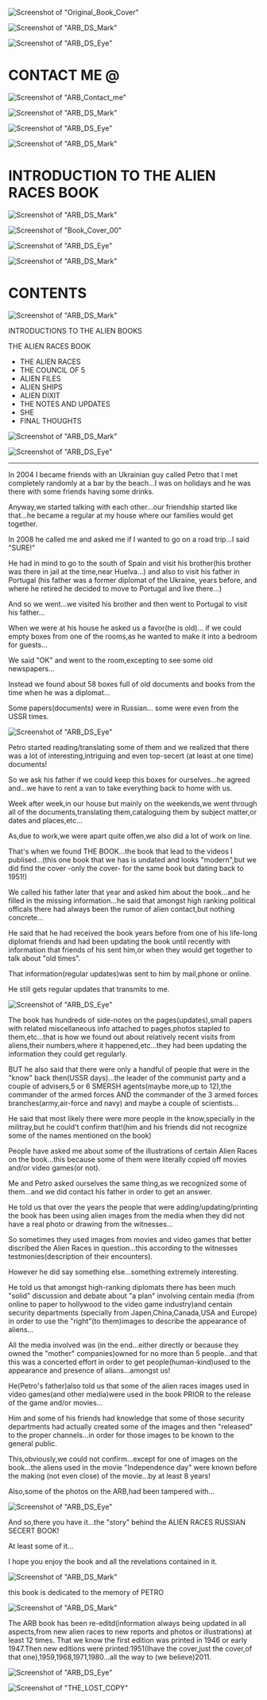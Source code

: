 ![Screenshot of "Original_Book_Cover"](https://raw.githubusercontent.com/yangboz/laughing-nemesis/master/assets/images/Original_book_cover.jpg)

![Screenshot of "ARB_DS_Mark"](https://raw.githubusercontent.com/yangboz/laughing-nemesis/master/assets/images/ARB_DS_Mark.jpg)

![Screenshot of "ARB_DS_Eye"](https://raw.githubusercontent.com/yangboz/laughing-nemesis/master/assets/images/ARB_DS_EYE.jpg)


CONTACT ME @
================

![Screenshot of "ARB_Contact_me"](https://raw.githubusercontent.com/yangboz/laughing-nemesis/master/assets/images/ARB_Contact_me.jpg)

![Screenshot of "ARB_DS_Mark"](https://raw.githubusercontent.com/yangboz/laughing-nemesis/master/assets/images/ARB_DS_Mark.jpg)

![Screenshot of "ARB_DS_Eye"](https://raw.githubusercontent.com/yangboz/laughing-nemesis/master/assets/images/ARB_DS_EYE.jpg)

![Screenshot of "ARB_DS_Mark"](https://raw.githubusercontent.com/yangboz/laughing-nemesis/master/assets/images/ARB_DS_Mark.jpg)


INTRODUCTION TO THE ALIEN RACES BOOK
================

![Screenshot of "ARB_DS_Mark"](https://raw.githubusercontent.com/yangboz/laughing-nemesis/master/assets/images/ARB_DS_Mark.jpg)

![Screenshot of "Book_Cover_00"](https://raw.githubusercontent.com/yangboz/laughing-nemesis/master/assets/images/Alien_Race_Conver_00.jpg)

![Screenshot of "ARB_DS_Eye"](https://raw.githubusercontent.com/yangboz/laughing-nemesis/master/assets/images/ARB_DS_EYE.jpg)

![Screenshot of "ARB_DS_Mark"](https://raw.githubusercontent.com/yangboz/laughing-nemesis/master/assets/images/ARB_DS_Mark.jpg)


CONTENTS
================

![Screenshot of "ARB_DS_Mark"](https://raw.githubusercontent.com/yangboz/laughing-nemesis/master/assets/images/ARB_DS_Mark.jpg)

INTRODUCTIONS TO THE ALIEN BOOKS 

THE ALIEN RACES BOOK


* THE ALIEN RACES
* THE COUNCIL OF 5
* ALIEN FILES
* ALIEN SHIPS
* ALIEN DIXIT
* THE NOTES AND UPDATES
* SHE
* FINAL THOUGHTS

![Screenshot of "ARB_DS_Mark"](https://raw.githubusercontent.com/yangboz/laughing-nemesis/master/assets/images/ARB_DS_Mark.jpg)
 

![Screenshot of "ARB_DS_Eye"](https://raw.githubusercontent.com/yangboz/laughing-nemesis/master/assets/images/ARB_DS_EYE.jpg)

* * *

In 2004 I became friends with an Ukrainian guy called Petro that I met completely randomly at a bar by the beach...I was on holidays and he was there with some friends having some drinks.

Anyway,we started talking with each other...our friendship started like that...he became a regular at my house where our families would get together.

In 2008 he called me and asked me if I wanted to go on a road trip...I said "SURE!"

He had in mind to go to the south of Spain and visit his brother(his brother was there in jail at the time,near Huelva...) and also to visit his father in Portugal (his father was a former diplomat of the Ukraine, years before, and where he retired he decided to move to Portugal and live there...)

And so we went...we visited his brother and then went to Portugal to visit his father...

When we were at his house he asked us a favor(he is old)... if we could empty boxes from one of the rooms,as he wanted to make it into a bedroom for guests...

We said "OK" and went to the room,excepting to see some old newspapers...

Instead we found about 58 boxes full of old documents and books from the time when he was a diplomat...

Some papers(documents) were in Russian... some were even from the USSR times.


![Screenshot of "ARB_DS_Eye"](https://raw.githubusercontent.com/yangboz/laughing-nemesis/master/assets/images/ARB_DS_EYE.jpg)


Petro started reading/translating some of them and we realized that there was a lot of interesting,intriguing and even top-secert (at least at one time) documents!

So we ask his father if we could keep this boxes for ourselves...he agreed and...we have to rent a van to take everything back to home with us.

Week after week,in our house but mainly on the weekends,we went through all of the documents,translating them,cataloguing them by subject matter,or dates and places,etc...

As,due to work,we were apart quite offen,we also did a lot of work on line.

That's when we found THE BOOK...the book that lead to the videos I publised...(this one book that we has is undated and looks "modern",but we did find the cover -only the cover- for the same book but dating back to 1951!)

We called his father later that year and asked him about the book...and he filled in the missing information...he said that amongst high ranking political officals there had always been the rumor of alien contact,but nothing concrete...

He said that he had received the book years before from one of his life-long diplomat friends and had been updating the book until recently with information that friends of his sent him,or when they would get together to talk about "old times".

That information(regular updates)was sent to him by mail,phone or online.

He still gets regular updates that transmits to me.

![Screenshot of "ARB_DS_Eye"](https://raw.githubusercontent.com/yangboz/laughing-nemesis/master/assets/images/ARB_DS_EYE.jpg)

The book has hundreds of side-notes on the pages(updates),small papers with related miscellaneous info attached to pages,photos stapled to them,etc...that is how we found out about relatively recent visits from aliens,their numbers,where it happened,etc...they had been updating the information they could get regularly.

BUT he also said that there were only a handful of people that were in the "know" back then(USSR days)...the leader of the communist party and a couple of advisers,5 or 6 SMERSH agents(maybe more,up to 12),the commander of the armed forces AND the commander of the 3 armed forces branches(army,air-force and navy) and maybe a couple of scientists...

He said that most likely there were more people in the know,specially in the militray,but he could't confirm that!(him and his friends did not recognize some of the names mentioned on the book)

People have asked me about some of the illustrations of certain Alien Races on the book...this because some of them were literally copied off movies and/or video games(or not).

Me and Petro asked ourselves the same thing,as we recognized some of them...and we did contact his father in order to get an answer.

He told us that over the years the people that were adding/updating/printing the book has been using alien images from the media when they did not have a real photo or drawing from the witnesses...

So sometimes they used images from movies and video games that better discribed the Alien Races in question...this according to the witnesses testmonies(description of their encounters).

However he did say something else...something extremely interesting.

He told us that amongst high-ranking diplomats there has been much "solid" discussion and debate about "a plan" involving centain media (from online to paper to hollywood to the video game industry)and centain security departments (specially from Japen,China,Canada,USA and Europe) in order to use the "right"(to them)images to describe the appearance of aliens...

All the media involved was (in the end...either directly or because they owned the "mother" companies)owned for no more than 5 people...and that this was a concerted effort in order to get people(human-kind)used to the appearance and presence of alians...amongst us!

He(Petro's father)also told us that some of the alien races images used in video games(and other media)were used in the book PRIOR to the release of the game and/or movies...

Him and some of his friends had knowledge that some of those security departments had actually created some of the images and then "released" to the proper channels...in order for those images to be known to the general public.

This,obviously,we could not confirm...except for one of images on the book...the aliens used in the movie "Independence day" were known before the making (not even close) of the movie...by at least 8 years!

Also,some of the photos on the ARB,had been tampered with...

![Screenshot of "ARB_DS_Eye"](https://raw.githubusercontent.com/yangboz/laughing-nemesis/master/assets/images/ARB_DS_EYE.jpg)

And so,there you have it...the "story" behind the ALIEN RACES RUSSIAN SECERT BOOK!

At least some of it...

I hope you enjoy the book and all the revelations contained in it.

![Screenshot of "ARB_DS_Mark"](https://raw.githubusercontent.com/yangboz/laughing-nemesis/master/assets/images/ARB_DS_Mark.jpg)

this book is dedicated to the memory of PETRO

![Screenshot of "ARB_DS_Mark"](https://raw.githubusercontent.com/yangboz/laughing-nemesis/master/assets/images/ARB_DS_Mark.jpg)

The ARB book has been re-editd(information always being updated in all aspects,from new alien races to new reports and photos or illustrations) at least 12 times. That we know the first edition was printed in 1946 or early 1947.Then new editions were printed:1951(Ihave the cover,just the cover,of that one),1959,1968,1971,1980...all the way to (we believe)2011.

![Screenshot of "ARB_DS_Eye"](https://raw.githubusercontent.com/yangboz/laughing-nemesis/master/assets/images/ARB_DS_EYE.jpg)

![Screenshot of "THE_LOST_COPY"](https://raw.githubusercontent.com/yangboz/laughing-nemesis/master/assets/images/THE_LOST_COPY.jpg)
